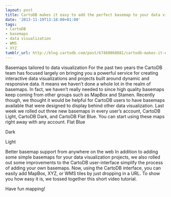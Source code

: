 ```yaml
---
layout: post
title: CartoDB makes it easy to add the perfect basemap to your data visualization
date: '2013-11-19T13:18:00+01:00'
tags:
- CartoDB
- basemaps
- data visualization
- WMS
- XYZ
tumblr_url: http://blog.cartodb.com/post/67460068881/cartodb-makes-it-easy-to-add-the-perfect-basemap-to
---
```

Basemaps tailored to data visualization
For the past two years the CartoDB team has focused largely on bringing you a powerful service for creating interactive data visualizations and projects built around dynamic and responsive data. It means we haven’t done a whole lot in the realm of basemaps. In fact, we haven’t really needed to since high quality basemaps keep coming from other groups such as MapBox and Stamen.
Recently though, we thought it would be helpful for CartoDB users to have basemaps available that were designed to display behind other data visualization. Last week we rolled out three new basemaps in every user’s account, CartoDB Light, CartoDB Dark, and CartoDB Flat Blue. You can start using these maps right away with any account.
Flat Blue

Dark

Light

Better basemap support from anywhere on the web
In addition to adding some simple basemaps for your data visualization projects, we also rolled out some improvements to the CartoDB user-interface simplify the process of adding your own basemaps. Now, using the CartoDB interface, you can easily add MapBox, XYZ, or WMS tiles by just dropping in a URL. To show you how easy it is, we tossed together this short video tutorial.

Have fun mapping!

